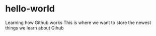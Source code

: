 # hello-world
Learning how Github works
This is where we want to store the newest things we learn about Gihub
